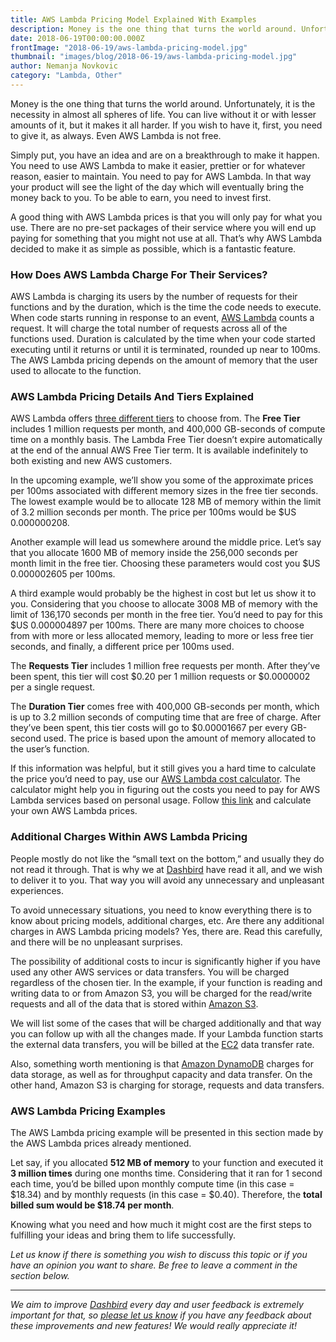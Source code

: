 ```yaml
---
title: AWS Lambda Pricing Model Explained With Examples
description: Money is the one thing that turns the world around. Unfortunately, it is the necessity in almost all spheres of life. You can live without it or with lesser amounts of it, but it makes it all harder...
date: 2018-06-19T00:00:00.000Z
frontImage: "2018-06-19/aws-lambda-pricing-model.jpg"
thumbnail: "images/blog/2018-06-19/aws-lambda-pricing-model.jpg"
author: Nemanja Novkovic
category: "Lambda, Other"
---
```


Money is the one thing that turns the world around. Unfortunately, it is the necessity in almost all spheres of life. You can live without it or with lesser amounts of it, but it makes it all harder. If you wish to have it, first, you need to give it, as always. Even AWS Lambda is not free. 

Simply put, you have an idea and are on a breakthrough to make it happen. You need to use AWS Lambda to make it easier, prettier or for whatever reason, easier to maintain. You need to pay for AWS Lambda. In that way your product will see the light of the day which will eventually bring the money back to you. To be able to earn, you need to invest first.

A good thing with AWS Lambda prices is that you will only pay for what you use. There are no pre-set packages of their service where you will end up paying for something that you might not use at all. That’s why AWS Lambda decided to make it as simple as possible, which is a fantastic feature.

### How Does AWS Lambda Charge For Their Services?

AWS Lambda is charging its users by the number of requests for their functions and by the duration, which is the time the code needs to execute. When code starts running in response to an event, [AWS Lambda](https://aws.amazon.com/lambda/) counts a request. It will charge the total number of requests across all of the functions used. Duration is calculated by the time when your code started executing until it returns or until it is terminated, rounded up near to 100ms. The AWS Lambda pricing depends on the amount of memory that the user used to allocate to the function.

### AWS Lambda Pricing Details And Tiers Explained

AWS Lambda offers [three different tiers](https://aws.amazon.com/lambda/pricing/) to choose from. The **Free Tier** includes 1 million requests per month, and 400,000 GB-seconds of compute time on a monthly basis. The Lambda Free Tier doesn’t expire automatically at the end of the annual AWS Free Tier term. It is available indefinitely to both existing and new AWS customers. 

In the upcoming example, we’ll show you some of the approximate prices per 100ms associated with different memory sizes in the free tier seconds. The lowest example would be to allocate 128 MB of memory within the limit of 3.2 million seconds per month. The price per 100ms would be $US 0.000000208. 

Another example will lead us somewhere around the middle price. Let’s say that you allocate 1600 MB of memory inside the 256,000 seconds per month limit in the free tier. Choosing these parameters would cost you $US 0.000002605 per 100ms. 

A third example would probably be the highest in cost but let us show it to you. Considering that you choose to allocate 3008 MB of memory with the limit of 136,170 seconds per month in the free tier. You’d need to pay for this $US 0.000004897 per 100ms. There are many more choices to choose from with more or less allocated memory, leading to more or less free tier seconds, and finally, a different price per 100ms used.

The **Requests Tier** includes 1 million free requests per month. After they’ve been spent, this tier will cost $0.20 per 1 million requests or $0.0000002 per a single request.

The **Duration Tier** comes free with 400,000 GB-seconds per month, which is up to 3.2 million seconds of computing time that are free of charge. After they’ve been spent, this tier costs will go to $0.00001667 per every GB-second used. The price is based upon the amount of memory allocated to the user’s function.

If this information was helpful, but it still gives you a hard time to calculate the price you’d need to pay, use our [AWS Lambda cost calculator](https://dashbird.io/lambda-cost-calculator/). The calculator might help you in figuring out the costs you need to pay for AWS Lambda services based on personal usage. Follow [this link](https://dashbird.io/lambda-cost-calculator/) and calculate your own AWS Lambda prices.

### Additional Charges Within AWS Lambda Pricing

People mostly do not like the “small text on the bottom,” and usually they do not read it through. That is why we at [Dashbird](https://dashbird.io/) have read it all, and we wish to deliver it to you. That way you will avoid any unnecessary and unpleasant experiences.

To avoid unnecessary situations, you need to know everything there is to know about pricing models, additional charges, etc. Are there any additional charges in AWS Lambda pricing models? Yes, there are. Read this carefully, and there will be no unpleasant surprises.

The possibility of additional costs to incur is significantly higher if you have used any other AWS services or data transfers. You will be charged regardless of the chosen tier. In the example, if your function is reading and writing data to or from Amazon S3, you will be charged for the read/write requests and all of the data that is stored within [Amazon S3](https://aws.amazon.com/s3/). 

We will list some of the cases that will be charged additionally and that way you can follow up with all the changes made. If your Lambda function starts the external data transfers, you will be billed at the [EC2](https://aws.amazon.com/ec2/) data transfer rate. 

Also, something worth mentioning is that [Amazon DynamoDB](https://aws.amazon.com/dynamodb/) charges for data storage, as well as for throughput capacity and data transfer. On the other hand, Amazon S3 is charging for storage, requests and data transfers.

### AWS Lambda Pricing Examples

The AWS Lambda pricing example will be presented in this section made by the AWS Lambda prices already mentioned. 

Let say, if you allocated **512 MB of memory** to your function and executed it **3 million times** during one months time. Considering that it ran for 1 second each time, you’d be billed upon monthly compute time (in this case = $18.34) and by monthly requests (in this case = $0.40). Therefore, the **total billed sum would be $18.74 per month**.

Knowing what you need and how much it might cost are the first steps to fulfilling your ideas and bring them to life successfully. 

_Let us know if there is something you wish to discuss this topic or if you have an opinion you want to share. Be free to leave a comment in the section below._

___

_We aim to improve [Dashbird](https://dashbird.io/) every day and user feedback is extremely important for that, so [please let us know](mailto:support@dashbird.io) if you have any feedback about these improvements and new features! We would really appreciate it!_